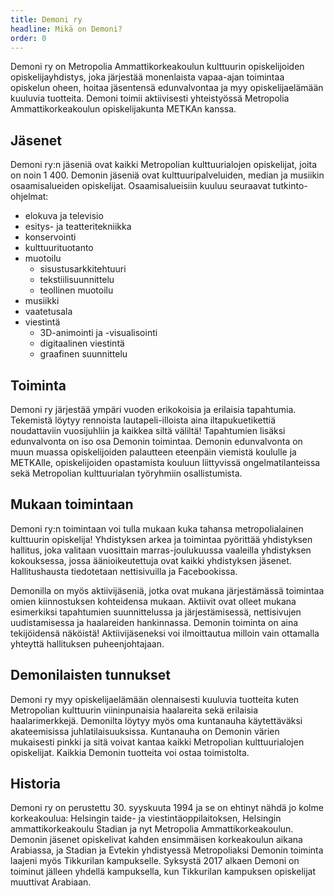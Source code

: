 ```yaml
---
title: Demoni ry
headline: Mikä on Demoni?
order: 0
---
```


Demoni ry on Metropolia Ammattikorkeakoulun kulttuurin opiskelijoiden opiskelijayhdistys, joka järjestää monenlaista vapaa-ajan toimintaa opiskelun oheen, hoitaa jäsentensä edunvalvontaa ja myy opiskelijaelämään kuuluvia tuotteita. Demoni toimii aktiivisesti yhteistyössä Metropolia Ammattikorkeakoulun opiskelijakunta METKAn kanssa.

## Jäsenet

Demoni ry:n jäseniä ovat kaikki Metropolian kulttuurialojen opiskelijat, joita on noin 1&nbsp;400. Demonin jäseniä ovat kulttuuripalveluiden, median ja musiikin osaamisalueiden opiskelijat. Osaamisalueisiin kuuluu seuraavat tutkinto-ohjelmat:

* elokuva ja televisio
* esitys- ja teatteritekniikka
* konservointi
* kulttuurituotanto
* muotoilu
  * sisustusarkkitehtuuri
  * tekstiilisuunnittelu
  * teollinen muotoilu
* musiikki
* vaatetusala
* viestintä
  * 3D-animointi ja -visualisointi
  * digitaalinen viestintä
  * graafinen suunnittelu

## Toiminta

Demoni ry järjestää ympäri vuoden erikokoisia ja erilaisia tapahtumia. Tekemistä löytyy rennoista lautapeli-illoista aina iltapukuetikettiä noudattaviin vuosijuhliin ja kaikkea siltä väliltä! Tapahtumien lisäksi edunvalvonta on iso osa Demonin toimintaa. Demonin edunvalvonta on muun muassa opiskelijoiden palautteen eteenpäin viemistä koululle ja METKAlle, opiskelijoiden opastamista kouluun liittyvissä ongelmatilanteissa sekä Metropolian kulttuurialan työryhmiin osallistumista.

## Mukaan toimintaan

Demoni ry:n toimintaan voi tulla mukaan kuka tahansa metropolialainen kulttuurin opiskelija! Yhdistyksen arkea ja toimintaa pyörittää yhdistyksen hallitus, joka valitaan vuosittain marras-joulukuussa vaaleilla yhdistyksen kokouksessa, jossa äänioikeutettuja ovat kaikki yhdistyksen jäsenet. Hallitushausta tiedotetaan nettisivuilla ja Facebookissa.

Demonilla on myös aktiivijäseniä, jotka ovat mukana järjestämässä toimintaa omien kiinnostuksen kohteidensa mukaan. Aktiivit ovat olleet mukana esimerkiksi tapahtumien suunnittelussa ja järjestämisessä, nettisivujen uudistamisessa ja haalareiden hankinnassa. Demonin toiminta on aina tekijöidensä näköistä! Aktiivijäseneksi voi ilmoittautua milloin vain ottamalla yhteyttä hallituksen puheenjohtajaan. <!-- Löydät yhteystiedot täältä. -->

## Demonilaisten tunnukset

Demoni ry myy opiskelijaelämään olennaisesti kuuluvia tuotteita kuten Metropolian kulttuurin viininpunaisia haalareita sekä erilaisia haalarimerkkejä. Demonilta löytyy myös oma kuntanauha käytettäväksi akateemisissa juhlatilaisuuksissa. Kuntanauha on Demonin värien mukaisesti pinkki ja sitä voivat kantaa kaikki Metropolian kulttuurialojen opiskelijat. Kaikkia Demonin tuotteita voi ostaa toimistolta. <!-- Toimiston aukioloajat löydät täältä. -->

## Historia

Demoni ry on perustettu 30.&nbsp;syyskuuta 1994 ja se on ehtinyt nähdä jo kolme korkeakoulua: Helsingin taide- ja viestintäoppilaitoksen, Helsingin ammattikorkeakoulu Stadian ja nyt Metropolia Ammattikorkeakoulun. Demonin jäsenet opiskelivat kahden ensimmäisen korkeakoulun aikana Arabiassa, ja Stadian ja Evtekin yhdistyessä Metropoliaksi Demonin toiminta laajeni myös Tikkurilan kampukselle. Syksystä 2017 alkaen Demoni on toiminut jälleen yhdellä kampuksella, kun Tikkurilan kampuksen opiskelijat muuttivat Arabiaan.
